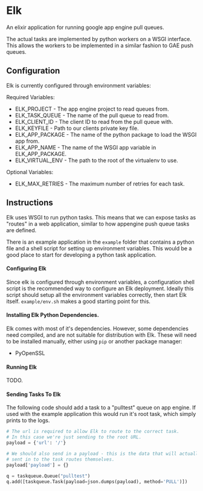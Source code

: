 # Elk

An elixir application for running google app engine pull queues.

The actual tasks are implemented by python workers on a WSGI interface.  This
allows the workers to be implemented in a similar fashion to GAE push queues.

## Configuration

Elk is currently configured through environment variables:

Required Variables:

* ELK_PROJECT - The app engine project to read queues from.
* ELK_TASK_QUEUE - The name of the pull queue to read from.
* ELK_CLIENT_ID - The client ID to read from the pull queue with.
* ELK_KEYFILE - Path to our clients private key file.
* ELK_APP_PACKAGE - The name of the python package to load the WSGI app from.
* ELK_APP_NAME - The name of the WSGI app variable in ELK_APP_PACKAGE.
* ELK_VIRTUAL_ENV - The path to the root of the virtualenv to use.

Optional Variables:

* ELK_MAX_RETRIES - The maximum number of retries for each task.

## Instructions

Elk uses WSGI to run python tasks.  This means that we can expose tasks as
"routes" in a web application, similar to how appengine push queue tasks are
defined.

There is an example application in the `example` folder that contains a python
file and a shell script for setting up environment variables.  This would be a
good place to start for developing a python task application.

#### Configuring Elk

Since elk is configured through environment variables, a configuration shell
script is the recommended way to configure an Elk deployment.  Ideally this
script should setup all the environment variables correctly, then start Elk
itself.  `example/env.sh` makes a good starting point for this.

#### Installing Elk Python Dependencies.

Elk comes with most of it's dependencies.  However, some dependencies need
compiled, and are not suitable for distribution with Elk.  These will need to
be installed manually, either using `pip` or another package manager:

* PyOpenSSL

#### Running Elk

TODO.

#### Sending Tasks To Elk

The following code should add a task to a "pulltest" queue on app engine.  If
used with the example application this would run it's root task, which simply
prints to the logs.

```python
# The url is required to allow Elk to route to the correct task.
# In this case we're just sending to the root URL.
payload = {'url': '/'}

# We should also send in a payload - this is the data that will actually be
# sent in to the task routes themselves.
payload['payload'] = {}

q = taskqueue.Queue("pulltest")
q.add([taskqueue.Task(payload=json.dumps(payload), method='PULL')])
```
